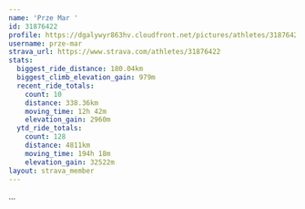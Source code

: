 ```yaml
---
name: 'Prze Mar '
id: 31876422
profile: https://dgalywyr863hv.cloudfront.net/pictures/athletes/31876422/22548952/4/large.jpg
username: prze-mar
strava_url: https://www.strava.com/athletes/31876422
stats:
  biggest_ride_distance: 180.04km
  biggest_climb_elevation_gain: 979m
  recent_ride_totals:
    count: 10
    distance: 338.36km
    moving_time: 12h 42m
    elevation_gain: 2960m
  ytd_ride_totals:
    count: 128
    distance: 4811km
    moving_time: 194h 18m
    elevation_gain: 32522m
layout: strava_member
--- 
```

...

